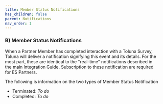 ```yaml
---
title: Member Status Notifications
has_children: false
parent: Notifications
nav_order: 1
---
```


### B) Member Status Notifications

When a Partner Member has completed interaction with a Toluna Survey, Toluna will deliver a notification signifying this event and its details. For the most part, these are identical to the "real-time" notifications described in the main Integration Guide. Subscription to these notification are required for ES Partners.

The following is information on the two types of Member Status Notification
 - Terminated: *To do*
 - Completed: *To do*